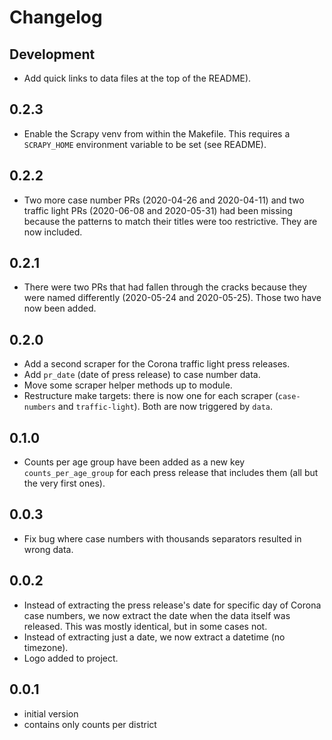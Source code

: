 # Changelog

## Development

- Add quick links to data files at the top of the README).

## 0.2.3

- Enable the Scrapy venv from within the Makefile. This requires a `SCRAPY_HOME` environment variable to be set (see README).

## 0.2.2

- Two more case number PRs (2020-04-26 and 2020-04-11) and two traffic light PRs (2020-06-08 and 2020-05-31) had been missing because the patterns to match their titles were too restrictive. They are now included.

## 0.2.1

- There were two PRs that had fallen through the cracks because they were named differently (2020-05-24 and 2020-05-25). Those two have now been added.

## 0.2.0

- Add a second scraper for the Corona traffic light press releases.
- Add `pr_date` (date of press release) to case number data.
- Move some scraper helper methods up to module.
- Restructure make targets: there is now one for each scraper (`case-numbers` and `traffic-light`). Both are now triggered by `data`.

## 0.1.0

- Counts per age group have been added as a new key `counts_per_age_group` for each press release that includes them (all but the very first ones).

## 0.0.3

- Fix bug where case numbers with thousands separators resulted in wrong data.

## 0.0.2

- Instead of extracting the press release's date for specific day of Corona case numbers, we now extract the date when the data itself was released. This was mostly identical, but in some cases not.
- Instead of extracting just a date, we now extract a datetime (no timezone).
- Logo added to project.

## 0.0.1

- initial version
- contains only counts per district
